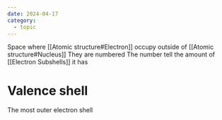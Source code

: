 ```yaml
---
date: 2024-04-17
category:
  - topic
---
```

Space where [[Atomic structure#Electron]] occupy outside of [[Atomic structure#Nucleus]]
They are numbered
The number tell the amount of [[Electron Subshells]] it has
# Valence shell
The most outer electron shell